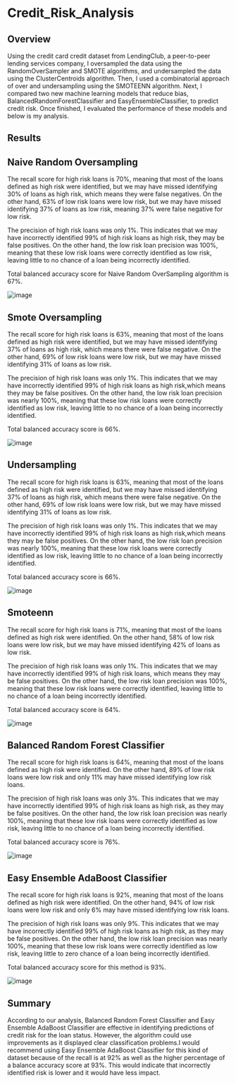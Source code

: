 # Credit_Risk_Analysis
## Overview
Using the credit card credit dataset from LendingClub, a peer-to-peer lending services company, I oversampled the data using the RandomOverSampler and SMOTE algorithms, and undersampled the data using the ClusterCentroids algorithm. Then, I used a combinatorial approach of over and undersampling using the SMOTEENN algorithm. Next, I compared two new machine learning models that reduce bias, BalancedRandomForestClassifier and EasyEnsembleClassifier, to predict credit risk. Once finished, I evaluated the performance of these models and below is my analysis. 

## Results

## Naive Random Oversampling
The recall score for high risk loans is 70%, meaning that most of the loans defined as high risk were identified, but we may have missed identifying 30% of loans as high risk, which means they were false negatives. On the other hand, 63% of low risk loans were low risk, but we may have missed identifying 37% of loans as low risk, meaning 37% were false negative for low risk.

The precision of high risk loans was only 1%. This indicates that we may have incorrectly identified 99% of high risk loans as high risk, they may be false positives. On the other hand, the low risk loan precision was 100%, meaning that these low risk loans were correctly identified as low risk, leaving little to no chance of a loan being incorrectly identified.

Total balanced accuracy score for Naive Random OverSampling algorithm is 67%.

![image](https://user-images.githubusercontent.com/85076259/136495297-3fb6ad27-9c8e-409a-a694-cd3823fdacfb.png)

## Smote Oversampling
The recall score for high risk loans is 63%, meaning that most of the loans defined as high risk were identified, but we may have missed identifying 37% of loans as high risk, which means there were false negative. On the other hand, 69% of low risk loans were low risk, but we may have missed identifying 31% of loans as low risk.

The precision of high risk loans was only 1%. This indicates that we may have incorrectly identified 99% of high risk loans as high risk,which means they may be false positives. On the other hand, the low risk loan precision was nearly 100%, meaning that these low risk loans were correctly identified as low risk, leaving little to no chance of a loan being incorrectly identified.

Total balanced accuracy score is 66%.

![image](https://user-images.githubusercontent.com/85076259/136496860-2ae00a20-be6f-4176-a48e-eafa7366f09a.png)
## Undersampling
The recall score for high risk loans is 63%, meaning that most of the loans defined as high risk were identified, but we may have missed identifying 37% of loans as high risk, which means there were false negative. On the other hand, 69% of low risk loans were low risk, but we may have missed identifying 31% of loans as low risk.

The precision of high risk loans was only 1%. This indicates that we may have incorrectly identified 99% of high risk loans as high risk,which means they may be false positives. On the other hand, the low risk loan precision was nearly 100%, meaning that these low risk loans were correctly identified as low risk, leaving little to no chance of a loan being incorrectly identified.

Total balanced accuracy score is 66%.

![image](https://user-images.githubusercontent.com/85076259/136497222-c156c6de-98f3-4e6d-9e30-91223c2c231b.png)
 ## Smoteenn
The recall score for high risk loans is 71%, meaning that most of the loans defined as high risk were identified. On the other hand, 58% of low risk loans were low risk, but we may have missed identifying 42% of loans as low risk.

The precision of high risk loans was only 1%. This indicates that we may have incorrectly identified 99% of high risk loans, which means they may be false positives. On the other hand, the low risk loan precision was 100%, meaning that these low risk loans were correctly identified, leaving little to no chance of a loan being incorrectly identified. 

Total balanced accuracy score is 64%.

 ![image](https://user-images.githubusercontent.com/85076259/136498079-305bbb52-cf53-43e2-96d1-da9e479e84c6.png)
## Balanced Random Forest Classifier 
The recall score for high risk loans is 64%, meaning that most of the loans defined as high risk were identified. On the other hand, 89% of low risk loans were low risk and only 11% may have missed identifying low risk loans.

The precision of high risk loans was only 3%. This indicates that we may have incorrectly identified 99% of high risk loans as high risk, as they may be false positives. On the other hand, the low risk loan precision was nearly 100%, meaning that these low risk loans were correctly identified as low risk, leaving little to no chance of a loan being incorrectly identified. 

Total balanced accuracy score is 76%.

![image](https://user-images.githubusercontent.com/85076259/136498341-6084cd6f-c7a0-4346-9f6b-290037c61040.png)

## Easy Ensemble AdaBoost Classifier
The recall score for high risk loans is 92%, meaning that most of the loans defined as high risk were identified. On the other hand, 94% of low risk loans were low risk and only 6% may have missed identifying low risk loans. 

The precision of high risk loans was only 9%. This indicates that we may have incorrectly identified 99% of high risk loans as high risk, as they may be false positives. On the other hand, the low risk loan precision was nearly 100%, meaning that these low risk loans were correctly identified as low risk, leaving little to zero chance of a loan being incorrectly identified.

Total balanced accuracy score for this method is 93%. 

![image](https://user-images.githubusercontent.com/85076259/136498629-c4ebd63f-fa0d-471b-bbfe-3622d573e6c5.png)

## Summary
According to our analysis, Balanced Random Forest Classifier and Easy Ensemble AdaBoost Classifier are effective in identifying predictions of credit risk for the loan status. However, the algorithm could use improvements as it displayed clear classification problems.I would recommend using Easy Ensemble AdaBoost Classifier for this kind of dataset because of the recall is at 92% as well as the higher percentage of a balance accuracy score at 93%. This would indicate that incorrectly identified risk is lower and it would have less impact.
